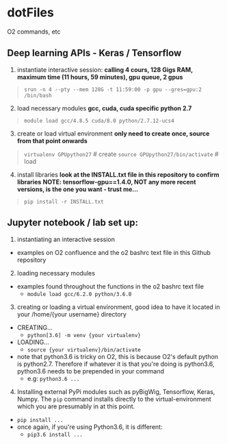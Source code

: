 # dotFiles
O2 commands, etc

## Deep learning APIs - Keras / Tensorflow

1) instantiate interactive session: 
**calling 4 cours, 128 Gigs RAM, maximum time (11 hours, 59 minutes), gpu queue, 2 gpus**
> `srun -n 4 --pty --mem 128G -t 11:59:00 -p gpu --gres=gpu:2 /bin/bash`
2) load necessary modules 
**gcc, cuda, cuda specific python 2.7**
> `module load gcc/4.8.5 cuda/8.0 python/2.7.12-ucs4`
3) create or load virtual environment
**only need to create once, source from that point onwards**
> `virtualenv GPUpython27` # create
> `source GPUpython27/bin/activate` # load
4) install libraries
**look at the INSTALL.txt file in this repository to confirm libraries**
**NOTE: tensorflow-gpu==1.4.0, NOT any more recent versions, is the one you want - trust me...**
> `pip install -r INSTALL.txt`

## Jupyter notebook / lab set up:

1) instantiating an interactive session 
  - examples on O2 confluence and the o2 bashrc text file in this Github repository
2) loading necessary modules 
  - examples found throughout the functions in the o2 bashrc text file
    - `module load gcc/6.2.0 python/3.6.0`
3) creating or loading a virtual environment, good idea to have it located in your /home/{your username} directory
  - CREATING... 
    - `python[3.6] -m venv {your virtualenv}`
  - LOADING... 
    - `source {your virtualenv}/bin/activate`
  - note that python3.6 is tricky on O2, this is because O2's default python is python2.7. Therefore if whatever it is that you're doing is python3.6, python3.6 needs to be prepended in your command
    - e.g: `python3.6 ...`
4) Installing external PyPi modules such as pyBigWig, Tensorflow, Keras, Numpy. The `pip` command installs directly to the virtual-environment which you are presumably in at this point.
  - `pip install ...`
  - once again, if you're using Python3.6, it is different:
    - `pip3.6 install ...`
